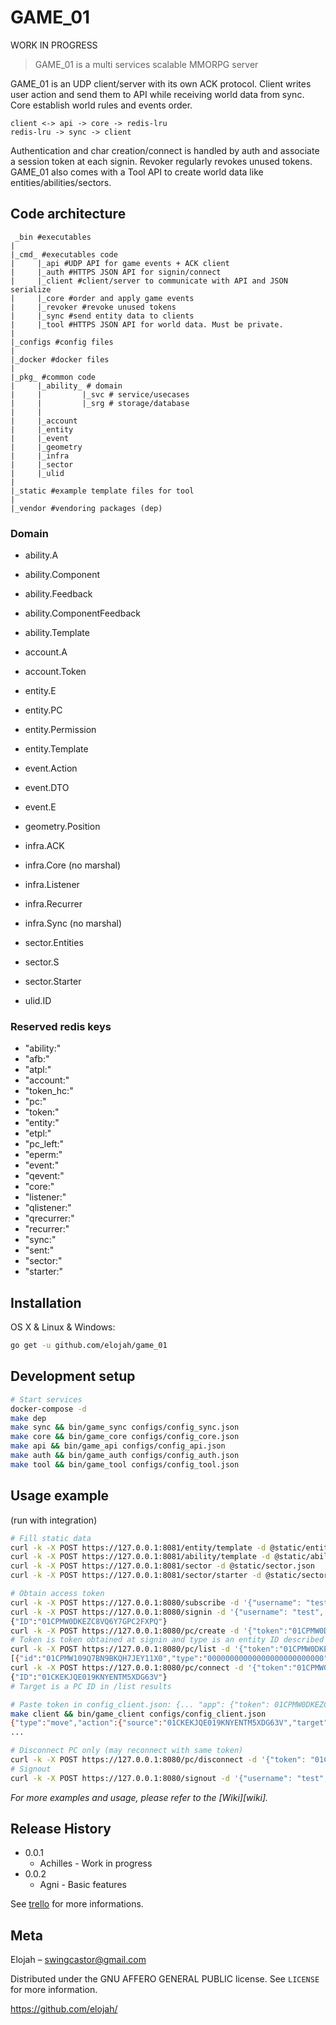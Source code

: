 # GAME_01

WORK IN PROGRESS

> GAME_01 is a multi services scalable MMORPG server

GAME_01 is an UDP client/server with its own ACK protocol. Client writes user action and send them to API while receiving world data from sync. Core establish world rules and events order.
```
client <-> api -> core -> redis-lru
redis-lru -> sync -> client
```
Authentication and char creation/connect is handled by auth and associate a session token at each signin.
Revoker regularly revokes unused tokens.
GAME_01 also comes with a Tool API to create world data like entities/abilities/sectors.

## Code architecture
```
 _bin #executables
|
|_cmd_ #executables code
|     |_api #UDP API for game events + ACK client
|     |_auth #HTTPS JSON API for signin/connect
|     |_client #client/server to communicate with API and JSON serialize
|     |_core #order and apply game events
|     |_revoker #revoke unused tokens
|     |_sync #send entity data to clients
|     |_tool #HTTPS JSON API for world data. Must be private.
|
|_configs #config files
|
|_docker #docker files
|
|_pkg_ #common code
|     |_ability_ # domain
|     |         |_svc # service/usecases
|     |         |_srg # storage/database
|     |
|     |_account
|     |_entity
|     |_event
|     |_geometry
|     |_infra
|     |_sector
|     |_ulid
|
|_static #example template files for tool
|
|_vendor #vendoring packages (dep)
```
### Domain

- ability.A
- ability.Component
- ability.Feedback
- ability.ComponentFeedback
- ability.Template

- account.A
- account.Token

- entity.E
- entity.PC
- entity.Permission
- entity.Template

- event.Action
- event.DTO
- event.E

- geometry.Position

- infra.ACK
- infra.Core (no marshal)
- infra.Listener
- infra.Recurrer
- infra.Sync (no marshal)

- sector.Entities
- sector.S
- sector.Starter

- ulid.ID

### Reserved redis keys

- "ability:"
- "afb:"
- "atpl:"
- "account:"
- "token_hc:"
- "pc:"
- "token:"
- "entity:"
- "etpl:"
- "pc_left:"
- "eperm:"
- "event:"
- "qevent:"
- "core:"
- "listener:"
- "qlistener:"
- "qrecurrer:"
- "recurrer:"
- "sync:"
- "sent:"
- "sector:"
- "starter:"


## Installation

OS X & Linux & Windows:

```sh
go get -u github.com/elojah/game_01
```

## Development setup

```sh
# Start services
docker-compose -d
make dep
make sync && bin/game_sync configs/config_sync.json
make core && bin/game_core configs/config_core.json
make api && bin/game_api configs/config_api.json
make auth && bin/game_auth configs/config_auth.json
make tool && bin/game_tool configs/config_tool.json
```

## Usage example

(run with integration)

```sh
# Fill static data
curl -k -X POST https://127.0.0.1:8081/entity/template -d @static/entity_templates.json
curl -k -X POST https://127.0.0.1:8081/ability/template -d @static/ability_templates.json
curl -k -X POST https://127.0.0.1:8081/sector -d @static/sector.json
curl -k -X POST https://127.0.0.1:8081/sector/starter -d @static/sector_starter.json

# Obtain access token
curl -k -X POST https://127.0.0.1:8080/subscribe -d '{"username": "test", "password": "testtest"}'
curl -k -X POST https://127.0.0.1:8080/signin -d '{"username": "test", "password": "testtest"}'
{"ID":"01CPMW0DKEZC8VQ6Y7GPC2FXPQ"}
curl -k -X POST https://127.0.0.1:8080/pc/create -d '{"token":"01CPMW0DKEZC8VQ6Y7GPC2FXPQ","type":"01CE3J5ASXJSVC405QTES4M221", "name": "roger_lemour"}'
# Token is token obtained at signin and type is an entity ID described in templates/entity_templates.json.
curl -k -X POST https://127.0.0.1:8080/pc/list -d '{"token":"01CPMW0DKEZC8VQ6Y7GPC2FXPQ"}'
[{"id":"01CPMW109Q7BN9BKQH7JEY11X0","type":"00000000000000000000000000","name":"mesmerist","hp":150,"mp":250,"position":{"Coord":{"x":39.19956060954395,"y":37.77876652333657,"z":36.315239570760646},"SectorID":"01CF001HTBA3CDR1ERJ6RF183A"}}]
curl -k -X POST https://127.0.0.1:8080/pc/connect -d '{"token":"01CPMW0DKEZC8VQ6Y7GPC2FXPQ","target":"01CPMW109Q7BN9BKQH7JEY11X0"}'
{"ID":"01CKEKJQE019KNYENTM5XDG63V"}
# Target is a PC ID in /list results

# Paste token in config_client.json: {... "app": {"token": 01CPMW0DKEZC8VQ6Y7GPC2FXPQ,...}}
make client && bin/game_client configs/config_client.json
{"type":"move","action":{"source":"01CKEKJQE019KNYENTM5XDG63V","target":"01CKEKJQE019KNYENTM5XDG63V","position":{"X":94.0164,"Y":80.5287,"Z":70.7539}}}
...

# Disconnect PC only (may reconnect with same token)
curl -k -X POST https://127.0.0.1:8080/pc/disconnect -d '{"token": "01CPMW0DKEZC8VQ6Y7GPC2FXPQ"}'
# Signout
curl -k -X POST https://127.0.0.1:8080/signout -d '{"username": "test", "token": "01CPMW0DKEZC8VQ6Y7GPC2FXPQ"}'

```

_For more examples and usage, please refer to the [Wiki][wiki]._

## Release History

* 0.0.1
    * Achilles - Work in progress
* 0.0.2
    * Agni - Basic features

See [trello](https://trello.com/b/GX9gz3Js/game01) for more informations.

## Meta

Elojah – swingcastor@gmail.com

Distributed under the GNU AFFERO GENERAL PUBLIC license. See ``LICENSE`` for more information.

https://github.com/elojah/
